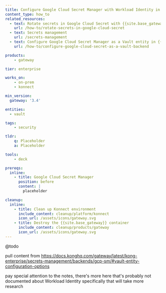 ```yaml
---
title: Configure Google Cloud Secret Manager with Workload Identity in {{site.base_gateway}}
content_type: how_to
related_resources:
  - text: Rotate secrets in Google Cloud Secret with {{site.base_gateway}}
    url: /how-to/rotate-secrets-in-google-cloud-secret 
  - text: Secrets management
    url: /secrets-management
  - text: Configure Google Cloud Secret Manager as a Vault entity in {{site.base_gateway}}
    url: /how-to/configure-google-cloud-secret-as-a-vault-backend

products:
    - gateway

tier: enterprise

works_on:
    - on-prem
    - konnect

min_version:
  gateway: '3.4'

entities: 
  - vault

tags:
    - security

tldr:
    q: Placeholder
    a: Placeholder

tools:
    - deck

prereqs:
  inline:
    - title: Google Cloud Secret Manager
      position: before
      content: |
        placeholder

cleanup:
  inline:
    - title: Clean up Konnect environment
      include_content: cleanup/platform/konnect
      icon_url: /assets/icons/gateway.svg
    - title: Destroy the {{site.base_gateway}} container
      include_content: cleanup/products/gateway
      icon_url: /assets/icons/gateway.svg
---
```


@todo

pull content from https://docs.konghq.com/gateway/latest/kong-enterprise/secrets-management/backends/gcp-sm/#vault-entity-configuration-options

pay special attention to the notes, there's more here that's probably not documented about Workload Identity specifically that will take more research